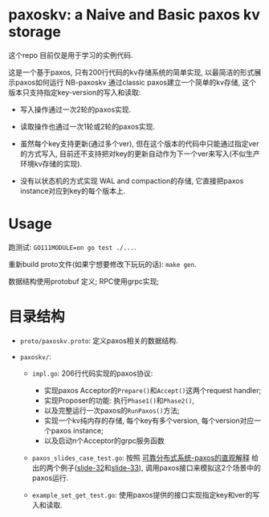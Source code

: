 # paxoskv: a Naive and Basic paxos kv storage

这个repo 目前仅是用于学习的实例代码.

这是一个基于paxos, 只有200行代码的kv存储系统的简单实现, 以最简洁的形式展示paxos如何运行
NB-paxoskv 通过classic paxos建立一个简单的kv存储,
这个版本只支持指定key-version的写入和读取:

- 写入操作通过一次2轮的paxos实现.

- 读取操作也通过一次1轮或2轮的paxos实现.

- 虽然每个key支持更新(通过多个ver),
    但在这个版本的代码中只能通过指定ver的方式写入,
    目前还不支持把对key的更新自动作为下一个ver来写入(不似生产环境kv存储的实现).

- 没有以状态机的方式实现 WAL and compaction的存储, 它直接把paxos instance对应到key的每个版本上.



# Usage

跑测试: `GO111MODULE=on go test ./...`.

重新build proto文件(如果宁想要修改下玩玩的话): `make gen`.

数据结构使用protobuf 定义; RPC使用grpc实现;


# 目录结构

- `proto/paxoskv.proto`: 定义paxos相关的数据结构.

- `paxoskv/`:

    - `impl.go`: 206行代码实现的paxos协议:
        - 实现paxos Acceptor的`Prepare()`和`Accept()`这两个request handler;
        - 实现Proposer的功能: 执行`Phase1()`和`Phase2()`,
        - 以及完整运行一次paxos的`RunPaxos()`方法;
        - 实现一个kv纯内存的存储, 每个key有多个version, 每个version对应一个paxos instance;
        - 以及启动n个Acceptor的grpc服务函数

    - `paxos_slides_case_test.go`: 按照 [可靠分布式系统-paxos的直观解释][] 给出的两个例子([slide-32][]和[slide-33][]), 调用paxos接口来模拟这2个场景中的paxos运行.

    - `example_set_get_test.go`: 使用paxos提供的接口实现指定key和ver的写入和读取.



[issue]:                          https://github.com/openacid/paxoskv/issues/new/choose
[可靠分布式系统-paxos的直观解释]: https://blog.openacid.com/post-res/paxos/%E5%8F%AF%E9%9D%A0%E5%88%86%E5%B8%83%E5%BC%8F%E7%B3%BB%E7%BB%9F-paxos%E7%9A%84%E7%9B%B4%E8%A7%82%E8%A7%A3%E9%87%8A.pdf
[slide-32]:                       https://blog.openacid.com/algo/paxos/#slide-32
[slide-33]:                       https://blog.openacid.com/algo/paxos/#slide-33
